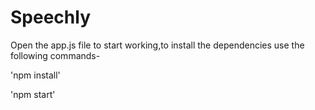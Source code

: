 # Speechly

Open the app.js file to start working,to install the dependencies use the following commands-

'npm install'

'npm start'
